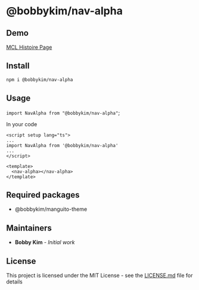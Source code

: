 # @bobbykim/nav-alpha

## Demo

[MCL Histoire Page](https://manguito-component-library.vercel.app/story/src-stories-sections-navbar-navbar-story-vue?variantId=src-stories-sections-navbar-navbar-story-vue-0)

## Install

```sh
npm i @bobbykim/nav-alpha
```

## Usage

`import NavAlpha from "@bobbykim/nav-alpha"`;

In your code

```vue
<script setup lang="ts">
...
import NavAlpha from '@bobbykim/nav-alpha'
...
</script>

<template>
  <nav-alpha></nav-alpha>
</template>
```

## Required packages

- @bobbykim/manguito-theme

## Maintainers

- **Bobby Kim** - _Initial work_

## License

This project is licensed under the MIT License - see the [LICENSE.md](./LICENSE.md) file for details
